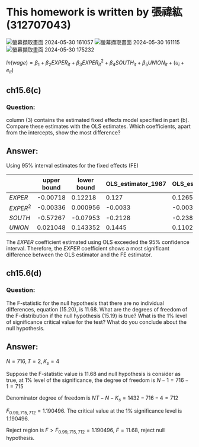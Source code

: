 # This homework is written by 張禕紘 (312707043)

![螢幕擷取畫面 2024-05-30 161057](https://github.com/HWTeng-Course/202402-Financial-Econometrics/assets/161785685/bc7ad4b4-1425-4eb5-940e-a1f91a4460e8)
![螢幕擷取畫面 2024-05-30 161115](https://github.com/HWTeng-Course/202402-Financial-Econometrics/assets/161785685/799ad5a1-bb1d-49f5-804c-e589203ee42d)
![螢幕擷取畫面 2024-05-30 175232](https://github.com/HWTeng-Course/202402-Financial-Econometrics/assets/161785685/b0b3e6ca-3d1c-4ac4-88ff-5b15b6b80b6e)

$ln(wage)=\beta_1+\beta_2EXPER_{it}+\beta_3EXPER^2_{it}+\beta_4SOUTH_{it}+\beta_5UNION_{it}+(u_i+e_{it})$
## ch15.6(c)

### Question:

column (3) contains the estimated fixed effects model specified in part (b). Compare these estimates with the OLS estimates. Which coefficients, apart from the intercepts, show the most
difference?

## Answer:


Using 95% interval estimates for the fixed effects (FE)

|  | upper bound | lower bound | OLS_estimator_1987 | OLS_estimator_1988 |
| --- | --- | --- | --- | --- |
| $EXPER$ | -0.00718 | 0.12218 | 0.127 | 0.1265 |
| $EXPER^2$ | -0.00336 | 0.000956 | -0.0033 | -0.0031 |
| $SOUTH$ | -0.57267 | -0.07953 | -0.2128 | -0.2384 |
| $UNION$ | 0.021048 | 0.143352 | 0.1445 | 0.1102 |

The  $EXPER$ coefficient estimated using OLS exceeded the 95% confidence interval. Therefore, the $EXPER$ coefficient shows a most significant difference between the OLS estimator and the FE estimator.

## ch15.6(d)

### Question:

The F-statistic for the null hypothesis that there are no individual differences, equation (15.20),
is 11.68. What are the degrees of freedom of the F-distribution if the null hypothesis (15.19) is
true? What is the 1% level of significance critical value for the test? What do you conclude about
the null hypothesis.

## Answer:

$N=716 ,T=2, K_s=4$

Suppose the F-statistic value is $11.68$ and null hypothesis is consider as true, at 1% level of the significance, the degree of freedom is $N-1=716-1=715$

Denominator degree of freedom is $NT-N-K_s=1432-716-4=712$

 $F_{0.99,715,712}=1.190496$. The critical value at the 1% significance level is $1.190496$.

Reject region is $F>F_{0.99,715,712}=1.190496$, $F=11.68$, reject null hypothesis.
